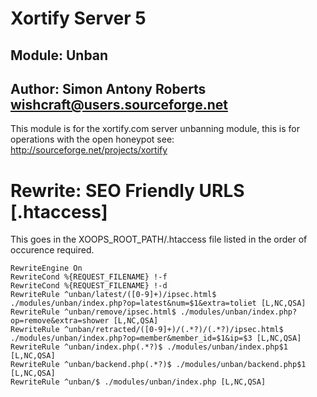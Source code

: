 # Xortify Server 5
## Module: Unban
## Author: Simon Antony Roberts <wishcraft@users.sourceforge.net>

This module is for the xortify.com server unbanning module, this is for operations with the open honeypot see: http://sourceforge.net/projects/xortify

# Rewrite: SEO Friendly URLS [.htaccess]

This goes in the XOOPS_ROOT_PATH/.htaccess file listed in the order of occurence required.

    RewriteEngine On
    RewriteCond %{REQUEST_FILENAME} !-f
    RewriteCond %{REQUEST_FILENAME} !-d
    RewriteRule ^unban/latest/([0-9]+)/ipsec.html$ ./modules/unban/index.php?op=latest&num=$1&extra=toliet [L,NC,QSA]
    RewriteRule ^unban/remove/ipsec.html$ ./modules/unban/index.php?op=remove&extra=shower [L,NC,QSA]
    RewriteRule ^unban/retracted/([0-9]+)/(.*?)/(.*?)/ipsec.html$ ./modules/unban/index.php?op=member&member_id=$1&ip=$3 [L,NC,QSA]
    RewriteRule ^unban/index.php(.*?)$ ./modules/unban/index.php$1 [L,NC,QSA]
    RewriteRule ^unban/backend.php(.*?)$ ./modules/unban/backend.php$1 [L,NC,QSA]
    RewriteRule ^unban/$ ./modules/unban/index.php [L,NC,QSA]
